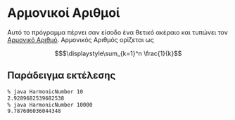 # Αρμονικοί Αριθμοί
Αυτό το πρόγραμμα πέρνει σαν είσοδο ένα θετικό ακέραιο και τυπώνει τον [Αρμονικό Αριθμό](https://en.wikipedia.org/wiki/Harmonic_number).
Αρμονικός Αριθμός ορίζεται ως

```math
$\displaystyle\sum_{k=1}^n \frac{1}{k}
```

## Παράδειγμα εκτέλεσης

```bash
% java HarmonicNumber 10
2.9289682539682538
% java HarmonicNumber 10000
9.787606036044348
```
